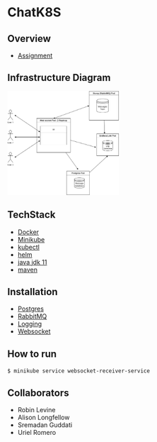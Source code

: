 # ChatK8S

## Overview
* [Assignment](./Exercise.md)

## Infrastructure Diagram

[<img src="Infrastructure.png" width="50%"/>](Infrastructure.png)

## TechStack
* [Docker](https://docs.docker.com/desktop/install/windows-install/)
* [Minikube](https://minikube.sigs.k8s.io/docs/start/)
* [kubectl](https://kubernetes.io/docs/tasks/tools/)
* [helm](https://helm.sh/docs/intro/quickstart/)
* [java jdk 11](https://www.azul.com/downloads/?package=jdk#download-openjdk)
* [maven](https://maven.apache.org/download.cgi)

## Installation

* [Postgres](./message/README.md)
* [RabbitMQ](./RabbitMQSetup/README.md)
* [Logging](./grafana/README.md)
* [Websocket](./websocket-receiver/README.md)

## How to run

```
$ minikube service websocket-receiver-service
```

## Collaborators
* Robin Levine
* Alison Longfellow
* Sremadan Guddati
* Uriel Romero
